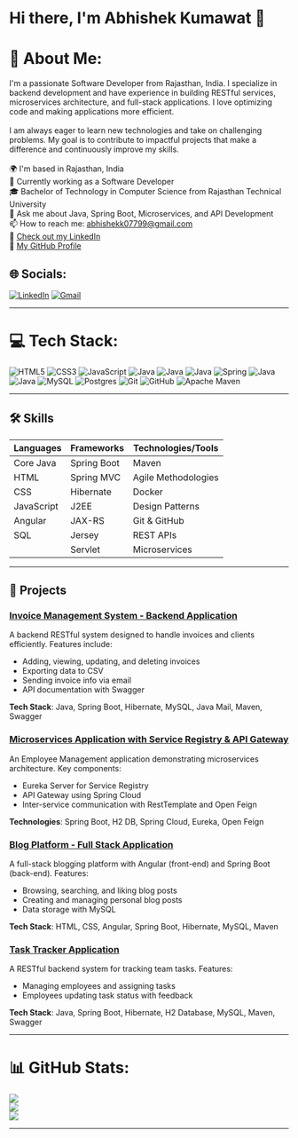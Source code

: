 <!--
**abhi07799/abhi07799** is a ✨ _special_ ✨ repository because its `README.md` (this file) appears on your GitHub profile. -->

# Hi there, I'm Abhishek Kumawat 👋
# 💫 About Me:
I'm a passionate Software Developer from Rajasthan, India. I specialize in backend development and have experience in building RESTful services, microservices architecture, and full-stack applications. I love optimizing code and making applications more efficient.<br><br>I am always eager to learn new technologies and take on challenging problems. My goal is to contribute to impactful projects that make a difference and continuously improve my skills.<br><br>🌍 I'm based in Rajasthan, India<br>💼 Currently working as a Software Developer<br>🎓 Bachelor of Technology in Computer Science from Rajasthan Technical University<br>💬 Ask me about Java, Spring Boot, Microservices, and API Development<br>📫 How to reach me: abhishekk07799@gmail.com<br>📝 [Check out my LinkedIn](https://www.linkedin.com/in/abhishek-kumawat-a9b6001a4/)<br>🌟 [My GitHub Profile](https://github.com/abhi07799)


## 🌐 Socials:
[![LinkedIn](https://img.shields.io/badge/LinkedIn-%230077B5.svg?logo=linkedin&logoColor=white)](https://linkedin.com/in/abhishek0707) 
[![Gmail](https://img.shields.io/badge/-Gmail-D14836?logo=gmail&logoColor=white&style=flat)](mailto:abhishekk07799@gmail.com)


---

# 💻 Tech Stack:
![HTML5](https://img.shields.io/badge/html5-%23E34F26.svg?style=for-the-badge&logo=html5&logoColor=white)
![CSS3](https://img.shields.io/badge/css3-%231572B6.svg?style=for-the-badge&logo=css3&logoColor=white)  ![JavaScript](https://img.shields.io/badge/javascript-%23323330.svg?style=for-the-badge&logo=javascript&logoColor=%23F7DF1E) 
![Java](https://img.shields.io/badge/java-%23ED8B00.svg?style=for-the-badge&logo=openjdk&logoColor=white)
![Java](https://img.shields.io/badge/j2EE-007396.svg?style=for-the-badge&logo=openjdk&logoColor=white)
![Java](https://img.shields.io/badge/JAX_RS_&_Jersey-007396.svg?style=for-the-badge&logo=openjdk&logoColor=white)
![Spring](https://img.shields.io/badge/spring_Boot-%236DB33F.svg?style=for-the-badge&logo=spring&logoColor=white)
![Java](https://img.shields.io/badge/hibernate-%23ED8B00.svg?style=for-the-badge&logo=openjdk&logoColor=white)
![Java](https://img.shields.io/badge/SQL-4479A1.svg?style=for-the-badge&logo=openjdk&logoColor=white)
![MySQL](https://img.shields.io/badge/mysql-4479A1.svg?style=for-the-badge&logo=mysql&logoColor=white) ![Postgres](https://img.shields.io/badge/postgres-%23316192.svg?style=for-the-badge&logo=postgresql&logoColor=white) 
![Git](https://img.shields.io/badge/git-%23F05033.svg?style=for-the-badge&logo=git&logoColor=white) ![GitHub](https://img.shields.io/badge/github-%23121011.svg?style=for-the-badge&logo=github&logoColor=white)
![Apache Maven](https://img.shields.io/badge/Apache%20Maven-C71A36?style=for-the-badge&logo=Apache%20Maven&logoColor=white)

---

## 🛠️ Skills

| Languages       | Frameworks         | Technologies/Tools |
| --------------- | ------------------ | ------------------ |
| Core Java       | Spring Boot        | Maven              |
| HTML            | Spring MVC         | Agile Methodologies|
| CSS             | Hibernate          | Docker             |
| JavaScript      | J2EE               | Design Patterns    |
| Angular         | JAX-RS             | Git & GitHub       |
| SQL             | Jersey             | REST APIs          |
|                 | Servlet            | Microservices      |

---

## 🔧 Projects

### [Invoice Management System - Backend Application](https://github.com/abhi07799/Invoice-Processing-System)
A backend RESTful system designed to handle invoices and clients efficiently. Features include:
- Adding, viewing, updating, and deleting invoices
- Exporting data to CSV
- Sending invoice info via email
- API documentation with Swagger

**Tech Stack**: Java, Spring Boot, Hibernate, MySQL, Java Mail, Maven, Swagger

### [Microservices Application with Service Registry & API Gateway](https://github.com/abhi07799/Employee-Management-Microservices-Project)
An Employee Management application demonstrating microservices architecture. Key components:
- Eureka Server for Service Registry
- API Gateway using Spring Cloud
- Inter-service communication with RestTemplate and Open Feign

**Technologies**: Spring Boot, H2 DB, Spring Cloud, Eureka, Open Feign

### [Blog Platform - Full Stack Application](https://github.com/abhi07799/Blog-Application)
A full-stack blogging platform with Angular (front-end) and Spring Boot (back-end). Features:
- Browsing, searching, and liking blog posts
- Creating and managing personal blog posts
- Data storage with MySQL

**Tech Stack**: HTML, CSS, Angular, Spring Boot, Hibernate, MySQL, Maven

### [Task Tracker Application](https://github.com/abhi07799/Task-Tracker)
A RESTful backend system for tracking team tasks. Features:
- Managing employees and assigning tasks
- Employees updating task status with feedback

**Tech Stack**: Java, Spring Boot, Hibernate, H2 Database, MySQL, Maven, Swagger

---

# 📊 GitHub Stats:
![](https://github-readme-stats.vercel.app/api?username=abhi07799&theme=dark&hide_border=true&include_all_commits=true&count_private=true)<br/>
![](https://github-readme-streak-stats.herokuapp.com/?user=abhi07799&theme=dark&hide_border=true)<br/>
![](https://github-readme-stats.vercel.app/api/top-langs/?username=abhi07799&theme=dark&hide_border=true&include_all_commits=true&count_private=true&layout=compact)

---
<!--[![](https://visitcount.itsvg.in/api?id=abhi07799&icon=0&color=0)](https://visitcount.itsvg.in)

<!-- Proudly created with GPRM ( https://gprm.itsvg.in ) -->

